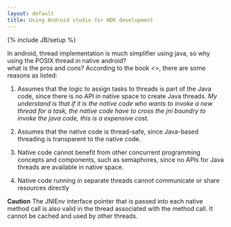```yaml
---
layout: default 
title: Using Android studio for NDK development
---
```

{% include JB/setup %}

In android, thread implementation is much simplifier using java, so why using the POSIX thread in native android?  
what is the pros and cons? According to the book <<Pro Android C with NDK>>, there are some reasons as listed:  

1. Assumes that the logic to assign tasks to threads is part of the Java code, since
there is no API in native space to create Java threads. <i>My understand is that if it is the native code who wants to invoke a new thread for a task, the native code have to cross the jni boundry to invoke the java code, this is a expensive cost.</i>  
  
2. Assumes that the native code is thread-safe, since Java-based threading is
transparent to the native code.  

3. Native code cannot benefit from other concurrent programming concepts and
components, such as semaphores, since no APIs for Java threads are available
in native space.  

4. Native code running in separate threads cannot communicate or share
resources directly  
  

 






__Caution__  The JNIEnv interface pointer that is passed into each native method call is also valid in the
thread associated with the method call. It cannot be cached and used by other threads.
